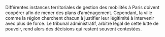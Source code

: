 Différentes instances territoriales de gestion des mobilités à Paris doivent coopérer afin de mener des plans d’aménagement. Cependant, la ville comme la région cherchent chacun à justifier leur légitimité à intervenir avec plus de force. Le tribunal administratif, arbitre légal de cette lutte de pouvoir, rend alors des décisions qui restent souvent contestées.

